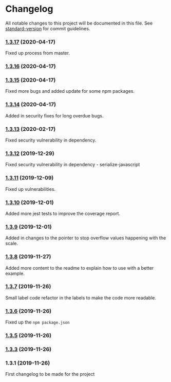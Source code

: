 # Changelog

All notable changes to this project will be documented in this file. See [standard-version](https://github.com/conventional-changelog/standard-version) for commit guidelines.

### [1.3.17](https://github.com/apollowebdesigns/d3gauge/compare/v1.3.15...v1.3.17) (2020-04-17)

Fixed up process from master.

### [1.3.16](https://github.com/apollowebdesigns/d3gauge/compare/v1.3.15...v1.3.16) (2020-04-17)

### [1.3.15](https://github.com/apollowebdesigns/d3gauge/compare/v1.3.14...v1.3.15) (2020-04-17)

Fixed more bugs and added update for some npm packages.

### [1.3.14](https://github.com/apollowebdesigns/d3gauge/compare/v1.3.13...v1.3.14) (2020-04-17)

Added in security fixes for long overdue bugs.

### [1.3.13](https://github.com/apollowebdesigns/d3gauge/compare/v1.3.12...v1.3.13) (2020-02-17)

Fixed security vulnerability in dependency.

### [1.3.12](https://github.com/apollowebdesigns/d3gauge/compare/v1.3.11...v1.3.12) (2019-12-29)

Fixed security vulnerability in dependency - serialize-javascript

### [1.3.11](https://github.com/apollowebdesigns/d3gauge/compare/v1.3.10...v1.3.11) (2019-12-09)

Fixed up vulnerabilities.

### [1.3.10](https://github.com/apollowebdesigns/d3gauge/compare/v1.3.9...v1.3.10) (2019-12-01)

Added more jest tests to improve the coverage report.

### [1.3.9](https://github.com/apollowebdesigns/d3gauge/compare/v1.3.8...v1.3.9) (2019-12-01)

Added in changes to the pointer to stop overflow values happening with the scale.

### [1.3.8](https://github.com/apollowebdesigns/d3gauge/compare/v1.3.7...v1.3.8) (2019-11-27)

Added more content to the readme to explain how to use with a better example.

### [1.3.7](https://github.com/apollowebdesigns/d3gauge/compare/v1.3.6...v1.3.7) (2019-11-26)

Small label code refactor in the labels to make the code more readable.

### [1.3.6](https://github.com/apollowebdesigns/d3gauge/compare/v1.3.5...v1.3.6) (2019-11-26)

Fixed up the `npm package.json`

### [1.3.5](https://github.com/apollowebdesigns/d3gauge/compare/v1.3.3...v1.3.5) (2019-11-26)

### [1.3.3](https://github.com/apollowebdesigns/d3gauge/compare/v1.3.1...v1.3.3) (2019-11-26)

### 1.3.1 (2019-11-26)

First changelog to be made for the project

